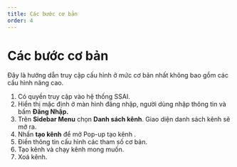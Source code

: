 ```yaml
---
title: Các bước cơ bản
order: 4
---
```


# Các bước cơ bản

Đây là hướng dẫn truy cập cấu hình ở mức cơ bản nhất không bao gồm các cấu hình nâng cao.

1. Có quyền truy cập vào hệ thống SSAI.
2. Hiển thị mặc định ở màn hình đăng nhập, người dùng nhập thông tin và bấm **Đăng Nhập.**
3. Trên **Sidebar Menu** chọn **Danh sách kênh**. Giao diện danh sách kênh sẽ mở ra.
4. Nhấn **tạo kênh** để mở Pop-up tạo kênh .
5. Điền thông tin cấu hình các tham số cơ bản.
6. Tạo kênh và chạy kênh mong muốn.
7. Xoá kênh.
